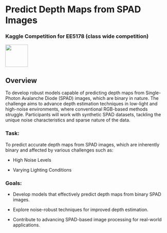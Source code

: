 # Predict Depth Maps from SPAD Images

### Kaggle Competition for EE5178 (class wide competition)
<a href=https://www.kaggle.com/competitions/ee-5179-modern-computer-vision-course-competition/overview>
    <img src="https://img.shields.io/badge/Kaggle-20BEFF?style=for-the-badge&logo=kaggle&logoColor=black" width="70">
</a>

## Overview

To develop robust models capable of predicting depth maps from Single-Photon Avalanche Diode (SPAD) images, which are binary in nature. The challenge aims to advance depth estimation techniques in low-light and high-noise environments, where conventional RGB-based methods struggle. Participants will work with synthetic SPAD datasets, tackling the unique noise characteristics and sparse nature of the data.

### Task:
To predict accurate depth maps from SPAD images, which are inherently binary and affected by various challenges such as:

- High Noise Levels

- Varying Lighting Conditions

### Goals:

- Develop models that effectively predict depth maps from binary SPAD images.

- Explore noise-robust techniques for improved depth estimation.
- Contribute to advancing SPAD-based image processing for real-world applications.